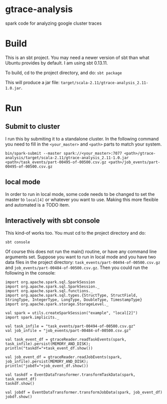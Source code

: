 # gtrace-analysis
spark code for analyzing google cluster traces

# Build
This is an sbt project.  You may need a newer version of sbt than what Ubuntu provides by default.  I am using sbt 0.13.11.

To build, cd to the project directory, and do: ```sbt package```

This will produce a jar file: `target/scala-2.11/gtrace-analysis_2.11-1.0.jar`.

# Run

## Submit to cluster
I run this by submiting it to a standalone cluster.  In the following command you need to fill in the `<your_master>` and `<path>` parts to match your system.

```
bin/spark-submit --master spark://<your_master>:7077 <path>/gtrace-analysis/target/scala-2.11/gtrace-analysis_2.11-1.0.jar <path>/task_events/part-00495-of-00500.csv.gz <path>/job_events/part-00495-of-00500.csv.gz
```

## local mode
In order to run in local mode, some code needs to be changed to set the master to `local[4]` or whatever you want to use.  Making this more flexible and automated is a TODO item.


## Interactively with sbt console
This kind-of works too.  You must cd to the project directory and do:
```
sbt console
```
Of course this does not run the main() routine, or have any command line arguments set.  Suppose you want to run in local mode and you have two data files in the project directory: `task_events/part-00494-of-00500.csv.gz` and `job_events/part-00484-of-00500.csv.gz`.  Then you could run the following in the console:
```
import org.apache.spark.sql.SparkSession
import org.apache.spark.sql.SparkSession._
import org.apache.spark.sql.functions._
import org.apache.spark.sql.types.{StructType, StructField, StringType, IntegerType, LongType, DoubleType, TimestampType}
import org.apache.spark.storage.StorageLevel._

val spark = utils.createSparkSession("example", "local[2]")
import spark.implicits._

val task_infile = "task_events/part-00494-of-00500.csv.gz"
val job_infile = "job_events/part-00484-of-00500.csv.gz"

val task_event_df = gtraceReader.readTaskEvents(spark, task_infile).persist(MEMORY_AND_DISK);
println("taskdf="+task_event_df.show())

val job_event_df = gtraceReader.readJobEvents(spark, job_infile).persist(MEMORY_AND_DISK);
println("jobdf="+job_event_df.show())

val taskdf = EventDataTransformer.transformTaskData(spark, task_event_df)
taskdf.show()

val jobdf = EventDataTransformer.transformJobData(spark, job_event_df)
jobdf.show()
```

